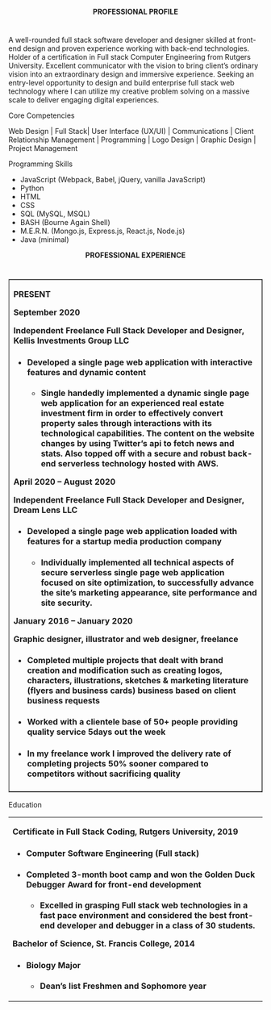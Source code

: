<div>
    <div class="professional-profile-section">
        <div align="center">
            <b>
                <p/>
                PROFESSIONAL PROFILE
                </p>
            </b>
            <h1></h1>
        </div>
        <div>
            <p>
                A well-rounded full stack software developer and designer skilled at front-end design and proven experience working with back-end technologies. Holder of a certification in Full stack Computer Engineering from Rutgers University.  Excellent communicator with the vision to bring client’s ordinary vision into an extraordinary design and immersive experience.  Seeking an entry-level opportunity to design and build enterprise full stack web technology where I can utilize my creative problem solving on a massive scale to deliver engaging digital experiences.
            </p>
        </div>
        <div>
            <p>
                Core Competencies
            </p>
            <p>
                Web Design | Full Stack| User Interface (UX/UI) | Communications | Client Relationship Management | Programming | Logo Design | Graphic Design | Project Management
            </p>
        </div>
        <div>
            <p>
                Programming Skills
            </p>
            <ul>
                <li>
                    JavaScript (Webpack, Babel, jQuery, vanilla JavaScript)
                </li>
                <li>
                    Python
                </li>
                <li>
                    HTML
                </li>
                <li>
                    CSS
                </li>
                <li>
                    SQL (MySQL, MSQL)  
                </li>
                <li>
                    BASH (Bourne Again Shell)  
                </li>
                <li>
                    M.E.R.N. (Mongo.js, Express.js, React.js, Node.js)
                </li>
                <li>
                    Java (minimal)
                </li>
            </ul>
        </div>
    </div>
    <div class="professional-profile-section">
        <div align="center">
            <b>
                <p/>
                PROFESSIONAL EXPERIENCE
                </p>
            </b>
            <h1></h1>
        </div>
        <table border="1" cellspacing="0" cellpadding="0" summary="Experience layout table" width="99%">
            <tbody>
                <tr>
                    <td width="624">
                        <b><p>PRESENT</p></b>
                        <b><p>September 2020</p></b>
                        <b><p>Independent Freelance Full Stack Developer and Designer, Kellis Investments Group LLC</p></b>
                        <ul>
                            <li>
                                <h4>
                                    Developed a single page web application with interactive features and dynamic content
                                </h4>
                                <ul>
                                    <li>
                                        <div>
                                            <strong>
                                                Single handedly implemented a dynamic single page web application for an experienced real estate investment firm in order to effectively convert property sales through interactions with its technological capabilities. The content on the website changes by using Twitter’s api to fetch news and stats. Also topped off with a secure and robust back-end serverless technology hosted with AWS.
                                            </strong>
                                        </div>
                                    </li>
                                </ul>
                            </li>
                        </ul>
                        <b><p>April 2020 – August 2020</p></b>
                        <b><p>Independent Freelance Full Stack Developer and Designer, Dream Lens LLC</p></b>
                        <ul>
                            <li>
                                <h4>
                                    Developed a single page web application loaded with features for a startup media production company
                                </h4>
                                <ul>
                                    <li>
                                        <div>
                                            <strong>
                                                Individually implemented all technical aspects of secure serverless single page web application focused on site optimization, to successfully advance the site’s marketing appearance, site performance and site security.
                                            </strong>
                                        </div>
                                    </li>
                                </ul>
                            </li>
                        </ul>
                        <b><p>January 2016 – January 2020</p></b>
                        <b><p>Graphic designer, illustrator and web designer, freelance</p></b>
                        <ul>
                            <li>
                                <h4>
                                    Completed multiple projects that dealt with brand creation and modification such as creating logos, characters, illustrations, sketches & marketing literature (flyers and business cards) business based on client business requests
                                </h4>
                            </li>
                            <li>
                                <h4>
                                    Worked with a clientele base of 50+ people providing quality service 5days out the week
                                </h4>
                            </li>
                            <li>
                                <h4>
                                    In my freelance work I improved the delivery rate of completing projects 50% sooner compared to competitors without sacrificing quality
                                </h4>
                            </li>
                        </ul>                           
                    </td>
                </tr>
            </tbody>
        </table>
        <p>
            Education
        </p>
        <table cellspacing="0" cellpadding="0" summary="Education layout table" width="99%">
            <tbody>
                <tr>
                    <td width="667" valign="top">
                        <b><p>Certificate in Full Stack Coding, Rutgers University, 2019</p></b>
                        <ul>
                            <li>
                                <h4>
                                    Computer Software Engineering (Full stack)
                                </h4>
                            </li>
                            <li>
                                <h4>
                                    Completed 3-month boot camp and won the Golden Duck Debugger Award for front-end development
                                </h4>
                                <ul>
                                    <li>
                                        <div>
                                            <strong>
                                                Excelled in grasping Full stack web technologies in a fast pace environment and considered the best front-end developer and debugger in a class of 30 students.  
                                            </strong>
                                        </div>
                                    </li>
                                </ul>
                            </li>
                        </ul>
                        <b><p>Bachelor of Science, St. Francis College, 2014</p></b>
                        <ul>
                            <li>
                                <h4>
                                    Biology Major
                                </h4>
                                <ul>
                                    <li>
                                        <div>
                                            <strong>
                                                Dean’s list Freshmen and Sophomore year
                                            </strong>
                                        </div>
                                    </li>
                                </ul>
                            </li>
                        </ul>
                    </td>
                </tr>
            </tbody>
        </table>
    </div>
</div>